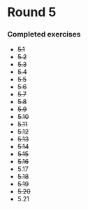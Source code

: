 # Round 5

### Completed exercises


* ~~5.1~~
* ~~5.2~~
* ~~5.3~~
* ~~5.4~~
* ~~5.5~~
* ~~5.6~~
* ~~5.7~~
* ~~5.8~~
* ~~5.9~~
* ~~5.10~~
* ~~5.11~~
* ~~5.12~~
* ~~5.13~~
* ~~5.14~~
* ~~5.15~~
* ~~5.16~~
* 5.17
* ~~5.18~~
* ~~5.19~~
* ~~5.20~~
* 5.21
